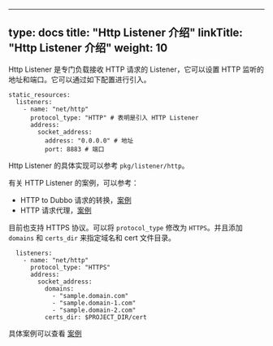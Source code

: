 
---
type: docs
title: "Http Listener 介绍"
linkTitle: "Http Listener 介绍"
weight: 10
---

Http Listener 是专门负载接收 HTTP 请求的 Listener，它可以设置 HTTP 监听的地址和端口。它可以通过如下配置进行引入。

```
static_resources:
  listeners:
    - name: "net/http"
      protocol_type: "HTTP" # 表明是引入 HTTP Listener
      address:
        socket_address:
          address: "0.0.0.0" # 地址
          port: 8883 # 端口
```

Http Listener 的具体实现可以参考 `pkg/listener/http`。

有关 HTTP Listener 的案例，可以参考：
- HTTP to Dubbo 请求的转换，[案例](../../../samples/http_to_dubbo/)
- HTTP 请求代理，[案例](../../../samples/http_proxy/)

目前也支持 HTTPS 协议。可以将 `protocol_type` 修改为 `HTTPS`。并且添加 `domains` 和 `certs_dir` 来指定域名和 cert 文件目录。

```
  listeners:
    - name: "net/http"
      protocol_type: "HTTPS"
      address:
        socket_address:
          domains:
            - "sample.domain.com"
            - "sample.domain-1.com"
            - "sample.domain-2.com"
          certs_dir: $PROJECT_DIR/cert
```

具体案例可以查看 [案例](../../../samples/https/)







